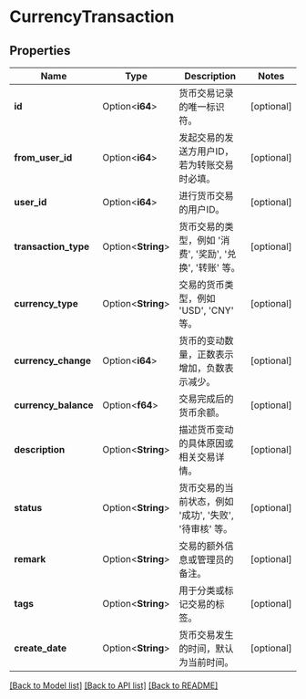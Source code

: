 # CurrencyTransaction

## Properties

Name | Type | Description | Notes
------------ | ------------- | ------------- | -------------
**id** | Option<**i64**> | 货币交易记录的唯一标识符。 | [optional]
**from_user_id** | Option<**i64**> | 发起交易的发送方用户ID，若为转账交易时必填。 | [optional]
**user_id** | Option<**i64**> | 进行货币交易的用户ID。 | [optional]
**transaction_type** | Option<**String**> | 货币交易的类型，例如 '消费', '奖励', '兑换', '转账' 等。 | [optional]
**currency_type** | Option<**String**> | 交易的货币类型，例如 'USD', 'CNY' 等。 | [optional]
**currency_change** | Option<**i64**> | 货币的变动数量，正数表示增加，负数表示减少。 | [optional]
**currency_balance** | Option<**f64**> | 交易完成后的货币余额。 | [optional]
**description** | Option<**String**> | 描述货币变动的具体原因或相关交易详情。 | [optional]
**status** | Option<**String**> | 货币交易的当前状态，例如 '成功', '失败', '待审核' 等。 | [optional]
**remark** | Option<**String**> | 交易的额外信息或管理员的备注。 | [optional]
**tags** | Option<**String**> | 用于分类或标记交易的标签。 | [optional]
**create_date** | Option<**String**> | 货币交易发生的时间，默认为当前时间。 | [optional]

[[Back to Model list]](../README.md#documentation-for-models) [[Back to API list]](../README.md#documentation-for-api-endpoints) [[Back to README]](../README.md)


